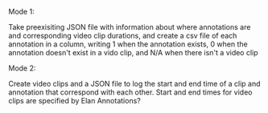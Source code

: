 Mode 1:

Take preexisiting JSON file with information about where annotations are and corresponding video clip durations, and create a csv file of each annotation in a column, writing 1 when the annotation exists, 0 when the annotation doesn't exist in a vido clip, and N/A when there isn't a video clip  


Mode 2:

Create video clips and a JSON file to log the start and end time of a clip and annotation that correspond with each other. Start and end times for video clips are specified by Elan Annotations? 